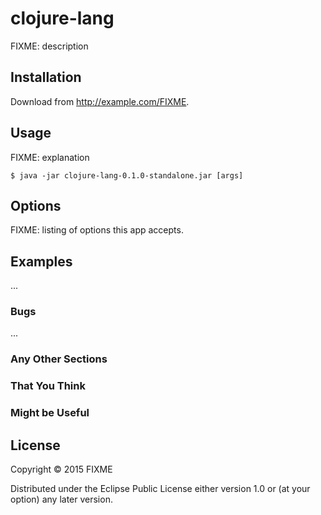 # clojure-lang

FIXME: description

## Installation

Download from http://example.com/FIXME.

## Usage

FIXME: explanation

    $ java -jar clojure-lang-0.1.0-standalone.jar [args]

## Options

FIXME: listing of options this app accepts.

## Examples

...

### Bugs

...

### Any Other Sections
### That You Think
### Might be Useful

## License

Copyright © 2015 FIXME

Distributed under the Eclipse Public License either version 1.0 or (at
your option) any later version.
